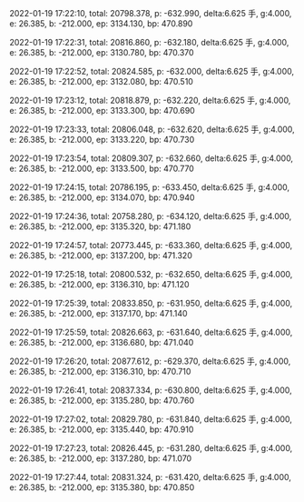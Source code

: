 2022-01-19 17:22:10, total: 20798.378, p: -632.990, delta:6.625 手, g:4.000, e: 26.385, b: -212.000, ep: 3134.130, bp: 470.890

2022-01-19 17:22:31, total: 20816.860, p: -632.180, delta:6.625 手, g:4.000, e: 26.385, b: -212.000, ep: 3130.780, bp: 470.370

2022-01-19 17:22:52, total: 20824.585, p: -632.000, delta:6.625 手, g:4.000, e: 26.385, b: -212.000, ep: 3132.080, bp: 470.510

2022-01-19 17:23:12, total: 20818.879, p: -632.220, delta:6.625 手, g:4.000, e: 26.385, b: -212.000, ep: 3133.300, bp: 470.690

2022-01-19 17:23:33, total: 20806.048, p: -632.620, delta:6.625 手, g:4.000, e: 26.385, b: -212.000, ep: 3133.220, bp: 470.730

2022-01-19 17:23:54, total: 20809.307, p: -632.660, delta:6.625 手, g:4.000, e: 26.385, b: -212.000, ep: 3133.500, bp: 470.770

2022-01-19 17:24:15, total: 20786.195, p: -633.450, delta:6.625 手, g:4.000, e: 26.385, b: -212.000, ep: 3134.070, bp: 470.940

2022-01-19 17:24:36, total: 20758.280, p: -634.120, delta:6.625 手, g:4.000, e: 26.385, b: -212.000, ep: 3135.320, bp: 471.180

2022-01-19 17:24:57, total: 20773.445, p: -633.360, delta:6.625 手, g:4.000, e: 26.385, b: -212.000, ep: 3137.200, bp: 471.320

2022-01-19 17:25:18, total: 20800.532, p: -632.650, delta:6.625 手, g:4.000, e: 26.385, b: -212.000, ep: 3136.310, bp: 471.120

2022-01-19 17:25:39, total: 20833.850, p: -631.950, delta:6.625 手, g:4.000, e: 26.385, b: -212.000, ep: 3137.170, bp: 471.140

2022-01-19 17:25:59, total: 20826.663, p: -631.640, delta:6.625 手, g:4.000, e: 26.385, b: -212.000, ep: 3136.680, bp: 471.040

2022-01-19 17:26:20, total: 20877.612, p: -629.370, delta:6.625 手, g:4.000, e: 26.385, b: -212.000, ep: 3136.310, bp: 470.710

2022-01-19 17:26:41, total: 20837.334, p: -630.800, delta:6.625 手, g:4.000, e: 26.385, b: -212.000, ep: 3135.280, bp: 470.760

2022-01-19 17:27:02, total: 20829.780, p: -631.840, delta:6.625 手, g:4.000, e: 26.385, b: -212.000, ep: 3135.440, bp: 470.910

2022-01-19 17:27:23, total: 20826.445, p: -631.280, delta:6.625 手, g:4.000, e: 26.385, b: -212.000, ep: 3137.280, bp: 471.070

2022-01-19 17:27:44, total: 20831.324, p: -631.420, delta:6.625 手, g:4.000, e: 26.385, b: -212.000, ep: 3135.380, bp: 470.850